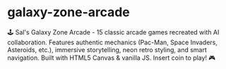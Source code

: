 # galaxy-zone-arcade
🕹️ Sal's Galaxy Zone Arcade - 15 classic arcade games recreated with AI collaboration. Features authentic mechanics   (Pac-Man, Space Invaders, Asteroids, etc.), immersive storytelling, neon retro styling, and smart navigation. Built with HTML5 Canvas &amp; vanilla JS. Insert coin to play! 🎮
